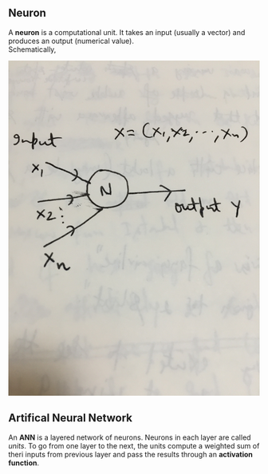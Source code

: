 ## Neuron
A **neuron** is a computational unit. It takes an input (usually a vector) and produces an output (numerical value).  
Schematically,

![Neuron](https://raw.githubusercontent.com/creativeishu/Deep-Learning-Notes/master/Notes/Images/Neuron.jpeg)

## Artifical Neural Network
An **ANN** is a layered network of neurons.
Neurons in each layer are called *units*. To go from one layer to the next, the units compute a weighted sum of theri inputs from previous layer and pass the results through an **activation function**.
